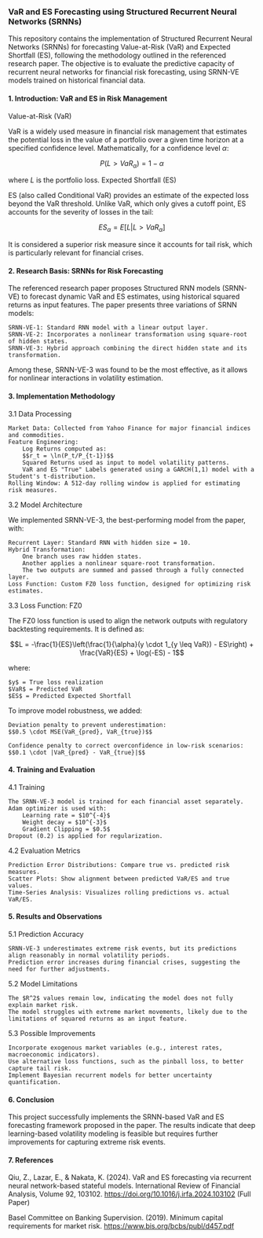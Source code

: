 ### VaR and ES Forecasting using Structured Recurrent Neural Networks (SRNNs)

This repository contains the implementation of Structured Recurrent Neural Networks (SRNNs) for forecasting Value-at-Risk (VaR) and Expected Shortfall (ES), following the methodology outlined in the referenced research paper. The objective is to evaluate the predictive capacity of recurrent neural networks for financial risk forecasting, using SRNN-VE models trained on historical financial data.

#### 1. Introduction: VaR and ES in Risk Management
Value-at-Risk (VaR)

VaR is a widely used measure in financial risk management that estimates the potential loss in the value of a portfolio over a given time horizon at a specified confidence level. Mathematically, for a confidence level $\alpha$:

$$P(L > VaR_{\alpha}) = 1 - \alpha$$

where $L$ is the portfolio loss.
Expected Shortfall (ES)

ES (also called Conditional VaR) provides an estimate of the expected loss beyond the VaR threshold. Unlike VaR, which only gives a cutoff point, ES accounts for the severity of losses in the tail:

$$ES_{\alpha} = E[L | L > VaR_{\alpha}]$$

It is considered a superior risk measure since it accounts for tail risk, which is particularly relevant for financial crises.

#### 2. Research Basis: SRNNs for Risk Forecasting

The referenced research paper proposes Structured RNN models (SRNN-VE) to forecast dynamic VaR and ES estimates, using historical squared returns as input features. The paper presents three variations of SRNN models:

    SRNN-VE-1: Standard RNN model with a linear output layer.
    SRNN-VE-2: Incorporates a nonlinear transformation using square-root of hidden states.
    SRNN-VE-3: Hybrid approach combining the direct hidden state and its transformation.

Among these, SRNN-VE-3 was found to be the most effective, as it allows for nonlinear interactions in volatility estimation.

#### 3. Implementation Methodology

3.1 Data Processing

    Market Data: Collected from Yahoo Finance for major financial indices and commodities.
    Feature Engineering:
        Log Returns computed as:
        $$r_t = \ln(P_t/P_{t-1})$$
        Squared Returns used as input to model volatility patterns.
        VaR and ES "True" Labels generated using a GARCH(1,1) model with a Student's t-distribution.
    Rolling Window: A 512-day rolling window is applied for estimating risk measures.

3.2 Model Architecture

We implemented SRNN-VE-3, the best-performing model from the paper, with:

    Recurrent Layer: Standard RNN with hidden size = 10.
    Hybrid Transformation:
        One branch uses raw hidden states.
        Another applies a nonlinear square-root transformation.
        The two outputs are summed and passed through a fully connected layer.
    Loss Function: Custom FZ0 loss function, designed for optimizing risk estimates.

3.3 Loss Function: FZ0

The FZ0 loss function is used to align the network outputs with regulatory backtesting requirements. It is defined as:

$$L = -\frac{1}{ES}\left(\frac{1}{\alpha}(y \cdot 1_{y \leq VaR}) - ES\right) + \frac{VaR}{ES} + \log(-ES) - 1$$

where:

    $y$ = True loss realization
    $VaR$ = Predicted VaR
    $ES$ = Predicted Expected Shortfall

To improve model robustness, we added:

    Deviation penalty to prevent underestimation:
    $$0.5 \cdot MSE(VaR_{pred}, VaR_{true})$$
    
    Confidence penalty to correct overconfidence in low-risk scenarios:
    $$0.1 \cdot |VaR_{pred} - VaR_{true}|$$

#### 4. Training and Evaluation

4.1 Training

    The SRNN-VE-3 model is trained for each financial asset separately.
    Adam optimizer is used with:
        Learning rate = $10^{-4}$
        Weight decay = $10^{-3}$
        Gradient Clipping = $0.5$
    Dropout (0.2) is applied for regularization.

4.2 Evaluation Metrics

    Prediction Error Distributions: Compare true vs. predicted risk measures.
    Scatter Plots: Show alignment between predicted VaR/ES and true values.
    Time-Series Analysis: Visualizes rolling predictions vs. actual VaR/ES.

#### 5. Results and Observations

5.1 Prediction Accuracy

    SRNN-VE-3 underestimates extreme risk events, but its predictions align reasonably in normal volatility periods.
    Prediction error increases during financial crises, suggesting the need for further adjustments.

5.2 Model Limitations

    The $R^2$ values remain low, indicating the model does not fully explain market risk.
    The model struggles with extreme market movements, likely due to the limitations of squared returns as an input feature.

5.3 Possible Improvements

    Incorporate exogenous market variables (e.g., interest rates, macroeconomic indicators).
    Use alternative loss functions, such as the pinball loss, to better capture tail risk.
    Implement Bayesian recurrent models for better uncertainty quantification.

#### 6. Conclusion

This project successfully implements the SRNN-based VaR and ES forecasting framework proposed in the paper. The results indicate that deep learning-based volatility modeling is feasible but requires further improvements for capturing extreme risk events.

#### 7. References

Qiu, Z., Lazar, E., & Nakata, K. (2024). VaR and ES forecasting via recurrent neural network-based stateful models.
International Review of Financial Analysis, Volume 92, 103102.
https://doi.org/10.1016/j.irfa.2024.103102
(Full Paper)

Basel Committee on Banking Supervision. (2019). Minimum capital requirements for market risk.
https://www.bis.org/bcbs/publ/d457.pdf